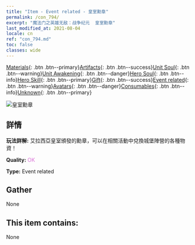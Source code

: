 ```yaml
---
title: "Item - Event related - 皇室勳章"
permalink: /con_794/
excerpt: "魔法门之英雄无敌：战争纪元  皇室勳章"
last_modified_at: 2021-08-04
locale: cn
ref: "con_794.md"
toc: false
classes: wide
---
```

 [Materials](/ItemsCN/){: .btn .btn--primary}[Artifacts](/ItemsCN/Artifacts/){: .btn .btn--success}[Unit Soul](/ItemsCN/UnitSoul/){: .btn .btn--warning}[Unit Awakening](/ItemsCN/UnitAwakening/){: .btn .btn--danger}[Hero Soul](/ItemsCN/HeroSoul/){: .btn .btn--info}[Hero Skill](/ItemsCN/HeroSkill/){: .btn .btn--primary}[Gift](/ItemsCN/Gift/){: .btn .btn--success}[Event related](/ItemsCN/Events/){: .btn .btn--warning}[Avatars](/ItemsCN/Avatars/){: .btn .btn--danger}[Consumables](/ItemsCN/Consumables/){: .btn .btn--info}[Unknown](/ItemsCN/Unknown/){: .btn .btn--primary}

 ![皇室勳章](/images/t/i_3052.png)

## 詳情
 **玩法詳解:** 艾拉西亞皇室頒發的勳章，可以在相關活動中兌換城堡陣營的各種物資！

 **Quality:** <span style="color: #DA70D6">OK</span>

 **Type:** Event related

## Gather

  None

## This item contains:

  None

